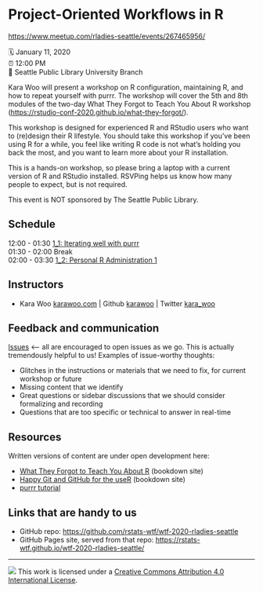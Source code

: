 Project-Oriented Workflows in R
===============================

<https://www.meetup.com/rladies-seattle/events/267465956/>

:spiral_calendar: January 11, 2020  
:alarm_clock:     12:00 PM  
:hotel:           Seattle Public Library University Branch  

Kara Woo will present a workshop on R configuration, maintaining R, and how to repeat yourself with purrr. The workshop will cover the 5th and 8th modules of the two-day What They Forgot to Teach You About R workshop (https://rstudio-conf-2020.github.io/what-they-forgot/).

This workshop is designed for experienced R and RStudio users who want to (re)design their R lifestyle. You should take this workshop if you’ve been using R for a while, you feel like writing R code is not what’s holding you back the most, and you want to learn more about your R installation.

This is a hands-on workshop, so please bring a laptop with a current version of R and RStudio installed. RSVPing helps us know how many people to expect, but is not required.

This event is NOT sponsored by The Seattle Public Library.

## Schedule

12:00 - 01:30 [1_1: Iterating well with purrr](day1_1)  
01:30 - 02:00 Break  
02:00 - 03:30 [1_2: Personal R Administration 1](day1_2)  

## Instructors

* Kara Woo [karawoo.com](https://karawoo.com) \| Github [karawoo](https://github.com/karawoo) \| Twitter [kara_woo](https://twitter.com/kara_woo)


## Feedback and communication

[Issues](https://github.com/rstats-wtf/wtf-2020-rladies-seattle) <-- all are encouraged to open issues as we go. This is actually tremendously helpful to us! Examples of issue-worthy thoughts:

* Glitches in the instructions or materials that we need to fix, for current workshop or future
* Missing content that we identify
* Great questions or sidebar discussions that we should consider formalizing and recording
* Questions that are too specific or technical to answer in real-time

## Resources

Written versions of content are under open development here:

  * [What They Forgot to Teach You About R](https://whattheyforgot.org) (bookdown site)
  * [Happy Git and GitHub for the useR](http://happygitwithr.com) (bookdown site)
  * [purrr tutorial](https://jennybc.github.io/purrr-tutorial/)
  
## Links that are handy to us

* GitHub repo: <https://github.com/rstats-wtf/wtf-2020-rladies-seattle>
* GitHub Pages site, served from that repo: <https://rstats-wtf.github.io/wtf-2020-rladies-seattle/>

-----

![](https://i.creativecommons.org/l/by/4.0/88x31.png) This work is
licensed under a [Creative Commons Attribution 4.0 International
License](https://creativecommons.org/licenses/by/4.0/).
